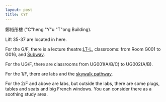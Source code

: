 ```yaml
---
layout: post
title: CYT
---
```

鄭裕彤樓 ("C"heng "Y"u "T"ong Building).

Lift 35-37 are located in here.

For the G/F, there is a lecture theatre:[LT-L](), classrooms: from Room G001 to G016, and [Subway](/_pages/places/on_campus/restaurant/Subway.md).

For the UG/F, there are classrooms from UG001(A/B/C) to UG002(A/B).

For the 1/F, there are labs and the [skywalk pathway](/_pages/strategies/skywalk.md).

For the 2/F and above are labs, but outside the labs, there are some plugs, tables and seats and big French windows. You can consider there as a soothing study area.
